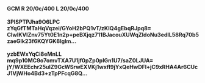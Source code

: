 #### GCM R 20/0c/400 L 20/0c/400
**3PISPTPJha9O6LPC**<br/>**zYqGfTMTaHqVqzei/GYoH2bPQ1vT/zKIQ4gEbqRJpq8=**<br/>**CIwlKVIZnv75Yt0E1n2p+peBXjqz711BJacouXUWqZldoNu3edIL58Rq70b5zaeGIk23f6KQYGK8lglm...**<br/><br/>
**yzbEWxYqCi8eMnLL**<br/>**mq9p10MC9o7omvTXA7U1jf0pZp0pIGn1U7/saZ0LJUA=**<br/>**jY/WXEEchr25uIZ9GcWSrwEXVKj1wxfl9jYxQeHwDFl+jC9xRHA4Ar6CUcJ1VjWHo4Bd3+zTpPFcqG8Q...**
